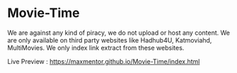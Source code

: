 # Movie-Time
We are against any kind of piracy, we do not upload or host any content. We are only available on third party websites like Hadhub4U, Katmoviahd, MultiMovies. We only index link extract from these websites.


Live Preview : https://maxmentor.github.io/Movie-Time/index.html
